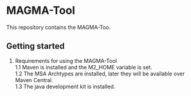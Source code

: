 # MAGMA-Tool
This repository contains the MAGMA-Too.

## Getting started
1. Requirements for using the MAGMA-Tool</br>
1.1 Maven is installed and the M2_HOME variable is set.</br>
1.2 The MSA Archtypes are installed, later they will be available over Maven Central.</br>
1.3 The java development kit is installed.
